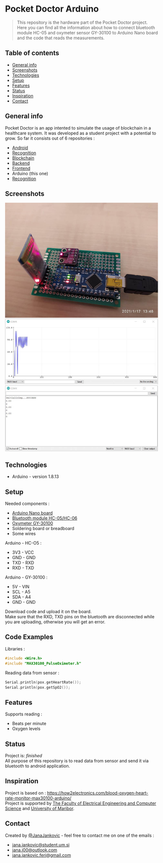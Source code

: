 # Pocket Doctor Arduino
> This repository is the hardware part of the Pocket Doctor project. Here you can find all the information about how to connect bluetooth module HC-05 and oxymeter sensor GY-30100 to Arduino Nano board and the code that reads the measurements.

## Table of contents
* [General info](#general-info)
* [Screenshots](#screenshots)
* [Technologies](#technologies)
* [Setup](#setup)
* [Features](#features)
* [Status](#status)
* [Inspiration](#inspiration)
* [Contact](#contact)

## General info
Pocket Doctor is an app intented to simulate the usage of blockchain in a healthcare system. It was developed as a student project with a potential to grow. So far it consists out of 6 repositories :
* [Android](https://github.com/JanaJankovic/poc-doc-android)
* [Recognition](https://github.com/JanaJankovic/poc-doc-recognition)
* [Blockchain](https://github.com/PetrovicGoran/poc-doc-blockchain)
* [Backend](https://github.com/PetrovicGoran/poc-doc-backend)
* [Frontend](https://github.com/PetrovicGoran/poc-doc-frontend)
* Arduino (this one)
* [Recognition](https://github.com/JanaJankovic/poc-doc-recognition)

## Screenshots
![Example screenshot](./img/oxymeter.jpg)
![Example screenshot](./img/graph.jpg)
![Example screenshot](./img/ini.jpg)

## Technologies
* Arduino - version 1.8.13

## Setup
Needed components :
* [Arduino Nano board](https://www.aliexpress.com/item/32856118319.html?spm=a2g0s.9042311.0.0.40694c4dT11NED)
* [Bluetooth module HC-05/HC-06](https://www.aliexpress.com/item/32856118319.html?spm=a2g0s.9042311.0.0.40694c4dT11NED)
* [Oxymeter GY-30100](https://www.aliexpress.com/item/4000083361778.html?spm=a2g0s.9042311.0.0.40694c4dT11NED)
* Soldering board or breadboard 
* Some wires

Arduino - HC-O5 :
* 3V3 - VCC
* GND - GND
* TXD - RXD
* RXD - TXD

Arduino - GY-30100 :
* 5V - VIN
* SCL - A5
* SDA - A4
* GND - GND

Download code and upload it on the board. </br>
Make sure that the RXD, TXD pins on the bluetooth are disconnected while you are uploading, otherwise you will get an error.

## Code Examples
Libraries : </br>
```cpp
#include <Wire.h>
#include "MAX30100_PulseOximeter.h"
``` 
Reading data from sensor : </br>
```cpp
Serial.println(pox.getHeartRate());
Serial.println(pox.getSpO2());
``` 

## Features
Supports reading :
* Beats per minute
* Oxygen levels

## Status
Project is:  _finished_ </br>
All purpose of this repository is to read data from sensor and send it via bluetooth to android application.

## Inspiration
Project is based on : https://how2electronics.com/blood-oxygen-heart-rate-monitor-max30100-arduino/</br>
Project is supported by [The Faculty of Electrical Engineering and Computer Science](https://feri.um.si/) and [University of Maribor](https://www.um.si/Strani/default.aspx).

## Contact
Created by [@JanaJankovic](https://github.com/JanaJankovic) - feel free to contact me on one of the emails :
* jana.jankovic@student.um.si
* jana.j00@outlook.com
* jana.jankovic.feri@gmail.com

